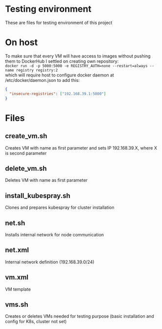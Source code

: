# Testing environment
These are files for testing environment of this project
# On host
To make sure that every VM will have access to images without pushing them to DockerHub I settled on creating own repository:\
`docker run -d -p 5000:5000 -e REGISTRY_AUTH=none --restart=always --name registry registry:2`\
which will require host to configure docker daemon at /etc/docker/daemon.json to add this:
```json
{
  "insecure-registries": ["192.168.39.1:5000"]
}
```
# Files
## create_vm.sh
Creates VM with name as first parameter and sets IP 192.168.39.X, where X is second parameter
## delete_vm.sh
Deletes VM with name as first parameter
## install_kubespray.sh
Clones and prepares kubespray for cluster installation
## net.sh
Installs internal network for node communication
## net.xml
Internal network definition (192.168.39.0/24)
## vm.xml
VM template
## vms.sh
Creates or deletes VMs needed for testing purpose (basic installation and config for K8s, cluster not set)
